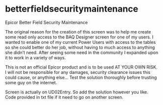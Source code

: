 # betterfieldsecuritymaintenance
Epicor Better Field Security Maintenance

The original reason for the creation of this screen was to help me create some read only access to the BAQ Designer screen for one of my users. I wanted to enable one of my current Power Users with access to the tables so she could better do her job, without having to much access to anything she didn’t need. After seeing some need in the community I expanded upon it to work in a variety of ways.

This is not an official Epicor product and is to be used AT YOUR OWN RISK. I will not be responsible for any damages, security clearance issues this could cause, or anything else… Test the solution thoroughly before trusting some guy on the internet.

Screen is actually on UD02Entry. So add the solution however you like. Code provided in txt file if it need to go on another screen.
